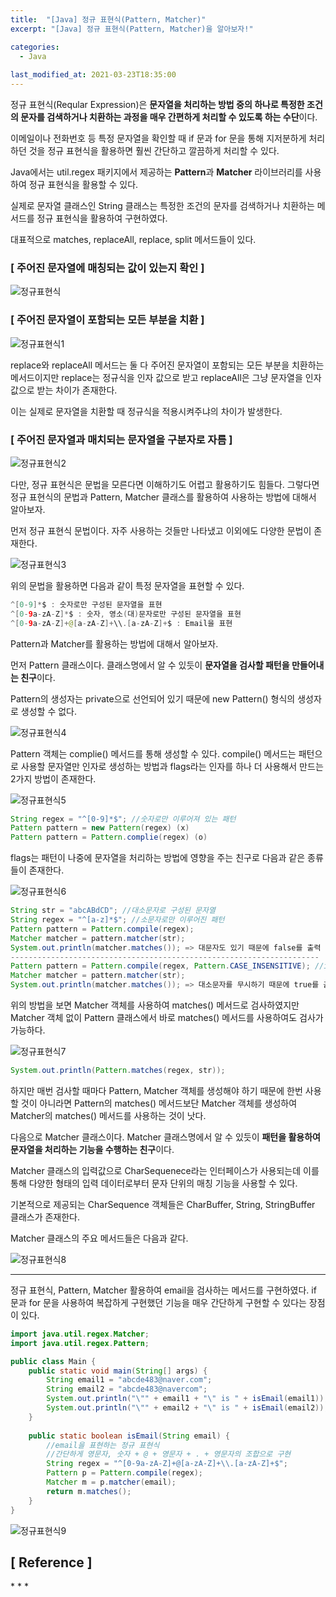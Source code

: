 ```yaml
---
title:  "[Java] 정규 표현식(Pattern, Matcher)"
excerpt: "[Java] 정규 표현식(Pattern, Matcher)을 알아보자!"

categories:
  - Java
  
last_modified_at: 2021-03-23T18:35:00
---
```


정규 표현식(Reqular Expression)은 **문자열을 처리하는 방법 중의 하나로 특정한 조건의 문자를 검색하거나 치환하는 과정을 매우 간편하게 처리할 수 있도록 하는 수단**이다.  

이메일이나 전화번호 등 특정 문자열을 확인할 때 if 문과 for 문을 통해 지저분하게 처리하던 것을 정규 표현식을 활용하면 훨씬 간단하고 깔끔하게 처리할 수 있다.  

Java에서는 util.regex 패키지에서 제공하는 **Pattern**과 **Matcher** 라이브러리를 사용하여 정규 표현식을 활용할 수 있다.  

실제로 문자열 클래스인 String 클래스는 특정한 조건의 문자를 검색하거나 치환하는 메서드를 정규 표현식을 활용하여 구현하였다.  

대표적으로 matches, replaceAll, replace, split 메서드들이 있다.  

<h3>[ 주어진 문자열에 매칭되는 값이 있는지 확인 ]</h3>  

![정규표현식](https://user-images.githubusercontent.com/53072057/112096339-731b3f00-8be1-11eb-89b2-ee570937c0fe.JPG)  

<h3>[ 주어진 문자열이 포함되는 모든 부분을 치환 ]</h3>  

![정규표현식1](https://user-images.githubusercontent.com/53072057/112096344-744c6c00-8be1-11eb-82af-9ae90151e4e3.JPG)  

replace와 replaceAll 메서드는 둘 다 주어진 문자열이 포함되는 모든 부분을 치환하는 메서드이지만 replace는 정규식을 인자 값으로 받고 replaceAll은 그냥 문자열을 인자 값으로 받는 차이가 존재한다.  

이는 실제로 문자열을 치환할 때 정규식을 적용시켜주냐의 차이가 발생한다.  

<h3>[ 주어진 문자열과 매치되는 문자열을 구분자로 자름 ]</h3>  

![정규표현식2](https://user-images.githubusercontent.com/53072057/112096346-744c6c00-8be1-11eb-8361-7a4e327403c3.JPG)  

다만, 정규 표현식은 문법을 모른다면 이해하기도 어렵고 활용하기도 힘들다. 그렇다면 정규 표현식의 문법과 Pattern, Matcher 클래스를 활용하여 사용하는 방법에 대해서 알아보자.  


먼저 정규 표현식 문법이다. 자주 사용하는 것들만 나타냈고 이외에도 다양한 문법이 존재한다.  

![정규표현식3](https://user-images.githubusercontent.com/53072057/112096348-74e50280-8be1-11eb-806f-483ef0f1e4bb.JPG)  

위의 문법을 활용하면 다음과 같이 특정 문자열을 표현할 수 있다.  

```java
﻿^[0-9]*$ : ﻿숫자로만 구성된 문자열을 표현
^[0-9a-zA-Z]*$ : 숫자, 영소(대)문자로만 구성된 문자열을 표현
^[0-9a-zA-Z]+@[a-zA-Z]+\\.[a-zA-Z]+$ : Email을 표현
```

Pattern과 Matcher를 활용하는 방법에 대해서 알아보자.  

먼저 Pattern 클래스이다. 클래스명에서 알 수 있듯이 **문자열을 검사할 패턴을 만들어내는 친구**이다.  

Pattern의 생성자는 private으로 선언되어 있기 때문에 new Pattern() 형식의 생성자로 생성할 수 없다.  

![정규표현식4](https://user-images.githubusercontent.com/53072057/112096353-757d9900-8be1-11eb-9036-8cd15a1af84c.JPG)  

Pattern 객체는 complie() 메서드를 통해 생성할 수 있다. compile() 메서드는 패턴으로 사용할 문자열만 인자로 생성하는 방법과 flags라는 인자를 하나 더 사용해서 만드는 2가지 방법이 존재한다.  

![정규표현식5](https://user-images.githubusercontent.com/53072057/112096355-757d9900-8be1-11eb-8dff-06b8c4507a0e.JPG)  

```java
String regex = "^[0-9]*$"; //숫자로만 이루어져 있는 패턴
Pattern pattern = new Pattern(regex) (x)
Pattern pattern = Pattern.complie(regex) (o)
```

flags는 패턴이 나중에 문자열을 처리하는 방법에 영향을 주는 친구로 다음과 같은 종류들이 존재한다.  

![정규표현식6](https://user-images.githubusercontent.com/53072057/112096357-76162f80-8be1-11eb-8346-37ee67b4bf09.JPG)  

```java
String str = "abcABdCD"; //대소문자로 구성된 문자열
String regex = "^[a-z]*$"; //소문자로만 이루어진 패턴
Pattern pattern = Pattern.compile(regex);
Matcher matcher = pattern.matcher(str);
System.out.println(matcher.matches()); => 대문자도 있기 때문에 false를 출력
---------------------------------------------------------------------
Pattern pattern = Pattern.compile(regex, Pattern.CASE_INSENSITIVE); //int로 0x02(2)
Matcher matcher = pattern.matcher(str);
System.out.println(matcher.matches()); => 대소문자를 무시하기 때문에 true를 출력
```

위의 방법을 보면 Matcher 객체를 사용하여 matches() 메서드로 검사하였지만 Matcher 객체 없이 Pattern 클래스에서 바로 matches() 메서드를 사용하여도 검사가 가능하다.  

![정규표현식7](https://user-images.githubusercontent.com/53072057/112096359-76aec600-8be1-11eb-8f8c-b84a7f940bee.JPG)  

```java
System.out.println(Pattern.matches(regex, str));
```

하지만 매번 검사할 때마다 Pattern, Matcher 객체를 생성해야 하기 때문에 한번 사용할 것이 아니라면 Pattern의 matches() 메서드보단 Matcher 객체를 생성하여 Matcher의 matches() 메서드를 사용하는 것이 낫다.  


다음으로 Matcher 클래스이다. Matcher 클래스명에서 알 수 있듯이 **패턴을 활용하여 문자열을 처리하는 기능을 수행하는 친구**이다.  

Matcher 클래스의 입력값으로 CharSequenece라는 인터페이스가 사용되는데 이를 통해 다양한 형태의 입력 데이터로부터 문자 단위의 매칭 기능을 사용할 수 있다.  

기본적으로 제공되는 CharSequence 객체들은 CharBuffer, String, StringBuffer 클래스가 존재한다.  

Matcher 클래스의 주요 메서드들은 다음과 같다.  

![정규표현식8](https://user-images.githubusercontent.com/53072057/112096360-76aec600-8be1-11eb-885d-81f2ffc4173c.JPG)  

*****

정규 표현식, Pattern, Matcher 활용하여 email을 검사하는 메서드를 구현하였다. if 문과 for 문을 사용하여 복잡하게 구현했던 기능을 매우 간단하게 구현할 수 있다는 장점이 있다.  

```java
import java.util.regex.Matcher;
import java.util.regex.Pattern;

public class Main {
	public static void main(String[] args) {
		String email1 = "abcde483@naver.com";
		String email2 = "abcde483@navercom";
		System.out.println("\"" + email1 + "\" is " + isEmail(email1));
		System.out.println("\"" + email2 + "\" is " + isEmail(email2));
	}
	
	public static boolean isEmail(String email) {
        //email을 표현하는 정규 표현식
        //간단하게 영문자, 숫자 + @ + 영문자 + . + 영문자의 조합으로 구현
		String regex = "^[0-9a-zA-Z]+@[a-zA-Z]+\\.[a-zA-Z]+$";
		Pattern p = Pattern.compile(regex);
		Matcher m = p.matcher(email);
		return m.matches();
	}
}
```

![정규표현식9](https://user-images.githubusercontent.com/53072057/112096361-77475c80-8be1-11eb-827a-1cafcc5c4c7d.JPG)  




<h2>[ Reference ]</h2>  
* <https://coding-factory.tistory.com/529>  
* <https://highcode.tistory.com/6>
* <https://offbyone.tistory.com/400>
  
